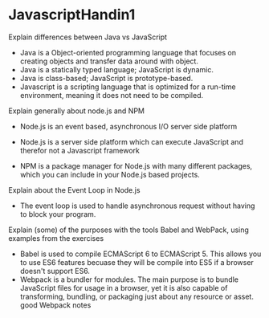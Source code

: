 # JavascriptHandin1

Explain differences between Java vs JavaScript

- Java is a Object-oriented programming language that focuses on creating objects and transfer data around with object.
- Java is a statically typed language; JavaScript is dynamic.
- Java is class-based; JavaScript is prototype-based.
- Javascript is a scripting language that is optimized for a run-time environment, meaning it does not need to be compiled.

Explain generally about node.js and NPM

- Node.js is an event based, asynchronous I/O server side platform
- Node.js is a server side platform which can execute JavaScript and therefor not a Javascript framework

- NPM is a package manager for Node.js with many different packages, which you can include in your Node.js based projects.

Explain about the Event Loop in Node.js

- The event loop is used to handle asynchronous request without having to block your program.

Explain (some) of the purposes with the tools Babel and WebPack, using examples from the exercises

- Babel is used to compile ECMAScript 6 to ECMAScript 5. This allows you to use ES6 features becuase they will be compile into ES5 if a browser doesn't support ES6.
- Webpack is a bundler for modules. The main purpose is to bundle JavaScript files for usage in a browser, yet it is also capable of transforming, bundling, or packaging just about any resource or asset. good Webpack notes

